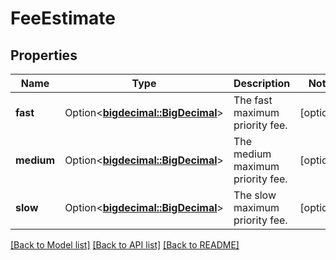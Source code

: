 # FeeEstimate

## Properties

Name | Type | Description | Notes
------------ | ------------- | ------------- | -------------
**fast** | Option<[**bigdecimal::BigDecimal**](bigdecimal::BigDecimal.md)> | The fast maximum priority fee. | [optional]
**medium** | Option<[**bigdecimal::BigDecimal**](bigdecimal::BigDecimal.md)> | The medium maximum priority fee. | [optional]
**slow** | Option<[**bigdecimal::BigDecimal**](bigdecimal::BigDecimal.md)> | The slow maximum priority fee. | [optional]

[[Back to Model list]](../README.md#documentation-for-models) [[Back to API list]](../README.md#documentation-for-api-endpoints) [[Back to README]](../README.md)


